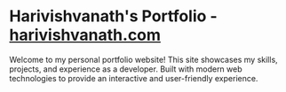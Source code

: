 # Harivishvanath's Portfolio - [harivishvanath.com](https://www.harivishvanath.com)

Welcome to my personal portfolio website! This site showcases my skills, projects, and experience as a developer. Built with modern web technologies to provide an interactive and user-friendly experience.
 
  
  
